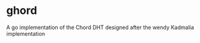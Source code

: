 ghord
=======

A go implementation of the Chord DHT designed after the wendy Kadmalia implementation
